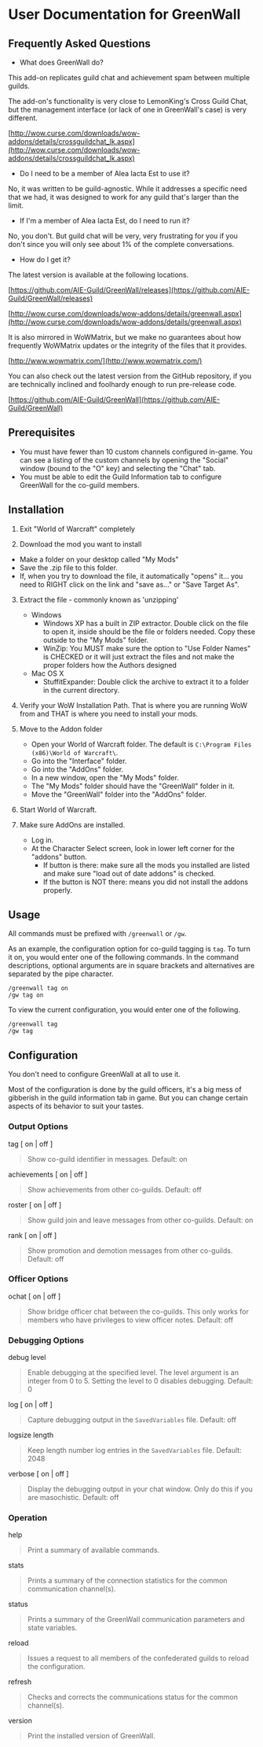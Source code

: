 # User Documentation for GreenWall #


## Frequently Asked Questions ##

- What does GreenWall do?

This add-on replicates guild chat and achievement spam between multiple guilds.
 
The add-on's functionality is very close to LemonKing's Cross Guild Chat, but the management interface (or lack of one in GreenWall's case) is very different.
 
[http://wow.curse.com/downloads/wow-addons/details/crossguildchat_lk.aspx](http://wow.curse.com/downloads/wow-addons/details/crossguildchat_lk.aspx)

 
- Do I need to be a member of Alea Iacta Est to use it?

No, it was written to be guild-agnostic.  While it addresses a specific need that we had, it was designed to work for any guild that's larger than the limit.


- If I'm a member of Alea Iacta Est, do I need to run it?

No, you don't. But guild chat will be very, very frustrating for you if you don't since you will only see about 1% of the complete conversations.


- How do I get it?

The latest version is available at the following locations.

[https://github.com/AIE-Guild/GreenWall/releases](https://github.com/AIE-Guild/GreenWall/releases)

[http://wow.curse.com/downloads/wow-addons/details/greenwall.aspx](http://wow.curse.com/downloads/wow-addons/details/greenwall.aspx)

It is also mirrored in WoWMatrix, but we make no guarantees about how frequently WoWMatrix updates or the integrity of the files that it provides.

[http://www.wowmatrix.com/](http://www.wowmatrix.com/)

You can also check out the latest version from the GitHub repository, if you are technically inclined and foolhardy enough to run pre-release code.

[https://github.com/AIE-Guild/GreenWall](https://github.com/AIE-Guild/GreenWall)


## Prerequisites ##


- You must have fewer than 10 custom channels configured in-game.  You can see a listing of the custom channels by opening the "Social" window (bound to the "O" key) and selecting the "Chat" tab.
- You must be able to edit the Guild Information tab to configure GreenWall for the co-guild members.


## Installation ##


1. Exit "World of Warcraft" completely

2. Download the mod you want to install
 -   Make a folder on your desktop called "My Mods"
 -   Save the .zip file to this folder.
 -   If, when you try to download the file, it automatically "opens" it... you need to RIGHT click on the link and "save as..." or "Save Target As". 

3. Extract the file - commonly known as 'unzipping'
  	- Windows
        - Windows XP has a built in ZIP extractor. Double click on the file to open it, inside should be the file or folders needed. Copy these outside to the "My Mods" folder.
        - WinZip: You MUST make sure the option to "Use Folder Names" is CHECKED or it will just extract the files and not make the proper folders how the Authors designed 
    - Mac OS X
        - StuffitExpander: Double click the archive to extract it to a folder in the current directory. 
    
4. Verify your WoW Installation Path. That is where you are running WoW from and THAT is where you need to install your mods.
    
5. Move to the Addon folder
    - Open your World of Warcraft folder. The default is `C:\Program Files (x86)\World of Warcraft\`.
    - Go into the "Interface" folder.
    - Go into the "AddOns" folder.
    - In a new window, open the "My Mods" folder.
    - The "My Mods" folder should have the "GreenWall" folder in it.
    - Move the "GreenWall" folder into the "AddOns" folder. 

6. Start World of Warcraft.

7. Make sure AddOns are installed.
    - Log in.
    - At the Character Select screen, look in lower left corner for the "addons" button.
        - If button is there: make sure all the mods you installed are listed and make sure "load out of date addons" is checked.
        - If the button is NOT there: means you did not install the addons properly. 


## Usage ##

All commands must be prefixed with `/greenwall` or `/gw`.

As an example, the configuration option for co-guild tagging is `tag`. To turn it on, you would enter one of the following commands. In the command descriptions, optional arguments are in square brackets and alternatives are separated by the pipe character.

    /greenwall tag on
    /gw tag on

To view the current configuration, you would enter one of the following.

    /greenwall tag
    /gw tag


## Configuration ##

You don't need to configure GreenWall at all to use it. 

Most of the configuration is done by the guild officers, it's a big mess of gibberish in the guild information tab in game. But you can change certain aspects of its behavior to suit your tastes.


### Output Options ###

tag [ on | off ]
> Show co-guild identifier in messages. 
> Default: on</dd>

achievements [ on | off ]
> Show achievements from other co-guilds. 
> Default: off</dd>

roster [ on | off ]
> Show guild join and leave messages from other co-guilds. 
> Default: on 

rank [ on | off ]
> Show promotion and demotion messages from other co-guilds. 
> Default: off 


### Officer Options ###

ochat [ on | off ]
> Show bridge officer chat between the co-guilds. This only works for members who have privileges to view officer notes.
> Default: off 


### Debugging Options ###

debug level
> Enable debugging at the specified level. The level argument is an integer from 0 to 5. Setting the level to 0 disables debugging. 
> Default: 0 

log [ on | off ]
> Capture debugging output in the `SavedVariables` file. 
> Default: off 

logsize length
> Keep length number log entries in the `SavedVariables` file. 
> Default: 2048 

verbose [ on | off ]
> Display the debugging output in your chat window. Only do this if you are masochistic. 
> Default: off 


### Operation ###

help
> Print a summary of available commands. 

stats
> Prints a summary of the connection statistics for the common communication channel(s). 

status
> Prints a summary of the GreenWall communication parameters and state variables. 

reload
> Issues a request to all members of the confederated guilds to reload the configuration. 

refresh
> Checks and corrects the communications status for the common channel(s). 

version
> Print the installed version of GreenWall. 

